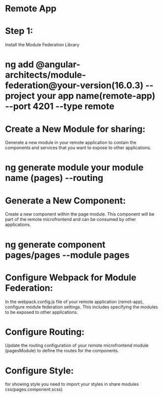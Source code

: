 # Remote App

# Step 1: 
Install the Module Federation Library


# ng add @angular-architects/module-federation@your-version(16.0.3) --project your app name(remote-app) --port 4201 --type remote


# Create a New Module for sharing:
 Generate a new module in your remote application to contain the components and services that you want to expose to other applications.

 # ng generate module your module name (pages) --routing

# Generate a New Component: 

Create a new component within the page module. This component will be part of the remote microfrontend and can be consumed by other applications.

# ng generate component pages/pages --module pages


# Configure Webpack for Module Federation: 
In the webpack.config.js file of your remote application (remot-app), configure module federation settings. This includes specifying the modules to be exposed to other applications.

# Configure Routing: 
Update the routing configuration of your remote microfrontend module (pagesModule) to define the routes for the components.


# Configure Style: 
for showing style you need to import your styles in share modules css(pages.component.scss)